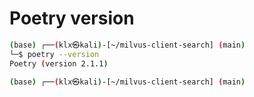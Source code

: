 # Poetry version

```bash
(base) ┌──(klx㉿kali)-[~/milvus-client-search] (main)
└─$ poetry --version
Poetry (version 2.1.1)

(base) ┌──(klx㉿kali)-[~/milvus-client-search] (main)
```